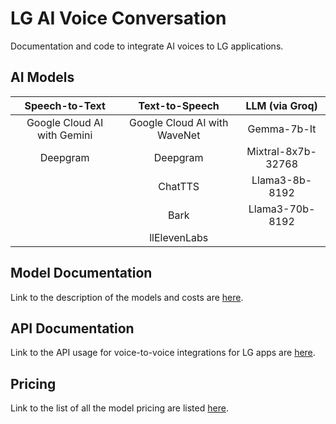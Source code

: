 # LG AI Voice Conversation

Documentation and code to integrate AI voices to LG applications.


## AI Models

|        Speech-to-Text       |              Text-to-Speech           |   LLM (via Groq)   |
| :-------------------------: | :-----------------------------------: | :----------------: | 
| Google Cloud AI with Gemini |      Google Cloud AI with WaveNet     |    Gemma-7b-It     |
|          Deepgram           |                Deepgram               | Mixtral-8x7b-32768 |
|                             |                ChatTTS                  |   Llama3-8b-8192 |
|                             |                  Bark                 |   Llama3-70b-8192  |
|                             |               llElevenLabs            |                    |


## Model Documentation

Link to the description of the models and costs are [here](./docs/models.md).

## API Documentation

Link to the API usage for voice-to-voice integrations for LG apps are [here](./docs/api.md).

## Pricing

Link to the list of all the model pricing are listed [here](./docs/pricing.md).